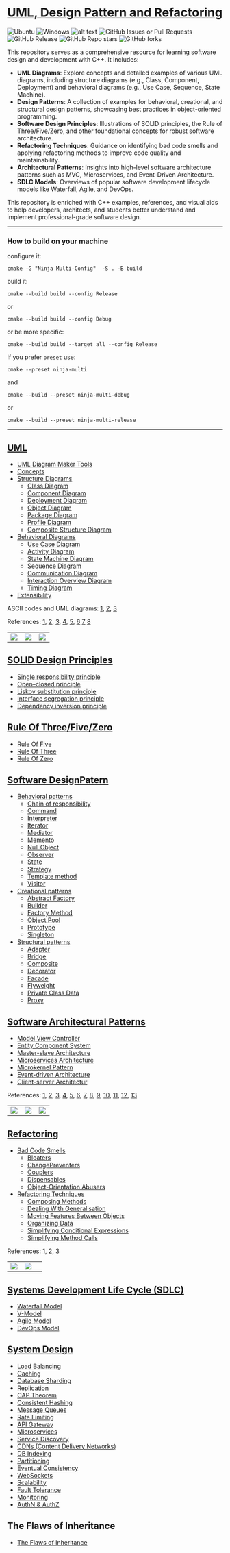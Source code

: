 # [UML, Design Pattern and Refactoring](#)

![Ubuntu](https://github.com/behnamasadi/software_engineering/actions/workflows/docker-build.yml/badge.svg)
![Windows](https://github.com/behnamasadi/software_engineering/actions/workflows/windows-build.yml/badge.svg)
![alt text](https://img.shields.io/badge/license-BSD-blue.svg)
![GitHub Issues or Pull Requests](https://img.shields.io/github/issues/behnamasadi/software_engineering)
![GitHub Release](https://img.shields.io/github/v/release/behnamasadi/software_engineering)
![GitHub Repo stars](https://img.shields.io/github/stars/behnamasadi/software_engineering)
![GitHub forks](https://img.shields.io/github/forks/behnamasadi/software_engineering)

This repository serves as a comprehensive resource for learning software design and development with C++. It includes:

- **UML Diagrams**: Explore concepts and detailed examples of various UML diagrams, including structure diagrams (e.g., Class, Component, Deployment) and behavioral diagrams (e.g., Use Case, Sequence, State Machine).  
- **Design Patterns**: A collection of examples for behavioral, creational, and structural design patterns, showcasing best practices in object-oriented programming.  
- **Software Design Principles**: Illustrations of SOLID principles, the Rule of Three/Five/Zero, and other foundational concepts for robust software architecture.  
- **Refactoring Techniques**: Guidance on identifying bad code smells and applying refactoring methods to improve code quality and maintainability.  
- **Architectural Patterns**: Insights into high-level software architecture patterns such as MVC, Microservices, and Event-Driven Architecture.  
- **SDLC Models**: Overviews of popular software development lifecycle models like Waterfall, Agile, and DevOps.

This repository is enriched with C++ examples, references, and visual aids to help developers, architects, and students better understand and implement professional-grade software design.

---
### How to build on your machine 
configure it:

```
cmake -G "Ninja Multi-Config"  -S . -B build
```

build it:

```
cmake --build build --config Release
```

or 

```
cmake --build build --config Debug
```

or be more specific:

```
cmake --build build --target all --config Release
```

If you prefer `preset` use:

```
cmake --preset ninja-multi
```
and 

```
cmake --build --preset ninja-multi-debug
```
or 
```
cmake --build --preset ninja-multi-release
```

---
## [UML](#) 
- [UML Diagram Maker Tools](docs/UML/Concepts/README.md) 
- [Concepts](docs/UML/Concepts) 
- [Structure Diagrams](docs/UML/StructureDiagrams/)
   * [Class Diagram](docs/UML/StructureDiagrams/ClassDiagram/README.md)
   * [Component Diagram](docs/UML/StructureDiagrams/ComponentDiagram)
   * [Deployment Diagram](docs/UML/StructureDiagrams/DeploymentDiagram)
   * [Object Diagram](docs/UML/StructureDiagrams/ObjectDiagram)
   * [Package Diagram](docs/UML/StructureDiagrams/PackageDiagram)
   * [Profile Diagram](docs/UML/StructureDiagrams/ProfileDiagram)
   * [Composite Structure Diagram](UML/StructureDiagrams/CompositeStructureDiagram)
- [Behavioral Diagrams](docs/UML/BehavioralDiagrams)
   * [Use Case Diagram](docs/UML/BehavioralDiagrams/UseCaseDiagram)
   * [Activity Diagram](docs/UML/BehavioralDiagrams/ActivityDiagram)
   * [State Machine Diagram](docs/UML/BehavioralDiagrams/StateMachineDiagram)
   * [Sequence Diagram](docs/UML/BehavioralDiagrams/SequenceDiagram)
   * [Communication Diagram](docs/UML/BehavioralDiagrams/CommunicationDiagram)
   * [Interaction Overview Diagram](docs/UML/BehavioralDiagrams/InteractionOverviewDiagram)
   * [Timing Diagram](docs/UML/BehavioralDiagrams/TimingDiagram)
- [Extensibility](docs/UML/Extensibility)


ASCII codes and UML diagrams:
	[1](http://www.plantuml.com/plantuml/umla/),
	[2](https://www.alt-codes.net/), 
	[3](https://yaytext.com/)

References:
	[1](https://cppcodetips.wordpress.com/2013/12/23/uml-class-diagram-explained-with-c-samples/), 
	[2](https://www.learncpp.com/cpp-tutorial/10-1-object-relationships/), 
	[3](https://www.wikiwand.com/en/Class_diagram),
	[4](https://www.uml-diagrams.org/),
	[5](https://www.visual-paradigm.com/guide/uml-unified-modeling-language/uml-class-diagram-tutorial/),
	[6](https://www.ibm.com/support/knowledgecenter/SS8PJ7_9.7.0/com.ibm.xtools.modeler.doc/topics/cdepend.html)
	[7](http://www.cs.sjsu.edu/~pearce/modules/lectures/oop/basics/interfaces.htm)
	[8](https://martinfowler.com/bliki/BallAndSocket.html)

    
|   |   |   |
|---|---|---|
|<a target="_blank"  href="https://www.amazon.com/gp/product/0596009828/ref=as_li_tl?ie=UTF8&camp=1789&creative=9325&creativeASIN=0596009828&linkCode=as2&tag=rosdev09-20&linkId=2690ec967b66a97892f0dc164b3451cb"><img border="0" src="images/Learning_UML_2.0__A_Pragmatic_Introduction_to_UML.jpg" ></a><img src="//ir-na.amazon-adsystem.com/e/ir?t=rosdev09-20&l=am2&o=1&a=0596009828" width="1" height="1" border="0" alt="" style="border:none !important; margin:0px !important;" />|<a target="_blank"  href="https://www.amazon.com/gp/product/0321321278/ref=as_li_tl?ie=UTF8&camp=1789&creative=9325&creativeASIN=0321321278&linkCode=as2&tag=rosdev09-20&linkId=daa19c0aab2d0a02aa6877635026ccc3"><img border="0" src="images/UML_2_and_the_Unified_Process__Practical_Object-Oriented_Analysis_and_Design_(2nd_Edition).jpg" ></a><img src="//ir-na.amazon-adsystem.com/e/ir?t=rosdev09-20&l=am2&o=1&a=0321321278" width="1" height="1" border="0" alt="" style="border:none !important; margin:0px !important;" />|<a target="_blank"  href="https://www.amazon.com/gp/product/0321193687/ref=as_li_tl?ie=UTF8&camp=1789&creative=9325&creativeASIN=0321193687&linkCode=as2&tag=rosdev09-20&linkId=657a0bf853a4191b25a2d6a8d8c44d95"><img border="0" src="images/UML_Distilled__A_Brief_Guide_to_the_Standard_Object_Modeling_Language.jpg" ></a><img src="//ir-na.amazon-adsystem.com/e/ir?t=rosdev09-20&l=am2&o=1&a=0321193687" width="1" height="1" border="0" alt="" style="border:none !important; margin:0px !important;" />


## [SOLID Design Principles](SOLID)  
- [Single responsibility principle](SOLID/SingleResponsibilityPrinciple)  
- [Open–closed principle](SOLID/OpenClosedPrinciple)  
- [Liskov substitution principle](SOLID/LiskovSubstitutionPrinciple)  
- [Interface segregation principle](SOLID/InterfaceSegregationPrinciple)  
- [Dependency inversion principle](SOLID/DependencyInjection)  

## [Rule Of Three/Five/Zero](RuleOfThreeFiveZero)
- [Rule Of Five](RuleOfThreeFiveZero/src/rule_of_five.cpp)  
- [Rule Of Three](RuleOfThreeFiveZero/src/rule_of_three.cpp)  
- [Rule Of Zero](RuleOfThreeFiveZero/src/rule_of_zero.cpp)  

## [Software DesignPatern](#) 
- [Behavioral patterns](docs/DesignPatern/Behavioral/README.md)
  * [Chain of responsibility](docs/DesignPatern/Behavioral/ChainOfResponsibility.md)  
  * [Command](docs/DesignPatern/Behavioral/Command.md)  
  * [Interpreter](docs/DesignPatern/Behavioral/Interpreter.md)  
  * [Iterator](docs/DesignPatern/Behavioral/Iterator.dm)  
  * [Mediator](docs/DesignPatern/Behavioral/Mediator.md)  
  * [Memento](docs/DesignPatern/Behavioral/Memento.md)  
  * [Null Object](docs/DesignPatern/Behavioral/NullObject.md)  
  * [Observer](docs/DesignPatern/Behavioral/Observer.md)  
  * [State](docs/DesignPatern/Behavioral/State.md)  
  * [Strategy](docs/DesignPatern/Behavioral/Strategy.md)  
  * [Template method](docs/DesignPatern/Behavioral/TemplateMethod.md)  
  * [Visitor](docs/DesignPatern/Behavioral/Visitor.md)  
- [Creational patterns](docs/DesignPatern/Creational/README.md)
  * [Abstract Factory](docs/DesignPatern/Creational/AbstractFactoryMethod.md)  
  * [Builder](docs/DesignPatern/Creational/Builder.md)  
  * [Factory Method](docs/DesignPatern/Creational/FactoryMethod.md)  
  * [Object Pool](docs/DesignPatern/Creational/ObjectPool.md)  
  * [Prototype](docs/DesignPatern/Creational/Prototype.md)  
  * [Singleton](docs/DesignPatern/Creational/Singleton.md)  
- [Structural patterns](docs/DesignPatern/Structural/README.md)
  * [Adapter](docs/DesignPatern/Structural/Adapter.md)  
  * [Bridge](docs/DesignPatern/Structural/Bridge.md)  
  * [Composite](docs/DesignPatern/Structural/Composite.md)  
  * [Decorator](docs/DesignPatern/Structural/Decorator.md)  
  * [Facade](docs/DesignPatern/Structural/Facade.md)  
  * [Flyweight](docs/DesignPatern/Structural/Flyweight.md)  
  * [Private Class Data](docs/DesignPatern/Structural/PrivateClassData.md)  
  * [Proxy](docs/DesignPatern/Structural/Proxy.md)  

## [Software Architectural Patterns](#)
- [Model View Controller](SoftwareArchitecturalPatterns/ModelViewController/src/student_model_view_controller.cpp)
- [Entity Component System](SoftwareArchitecturalPatterns/EntityComponentSystem/README.md)
- [Master-slave Architecture](SoftwareArchitecturalPatterns/#)
- [Microservices Architecture](SoftwareArchitecturalPatterns/#)
- [Microkernel Pattern](SoftwareArchitecturalPatterns/#)
- [Event-driven Architecture](SoftwareArchitecturalPatterns/#)
- [Client-server Architectur](SoftwareArchitecturalPatterns/#)


References:
	[1](https://en.wikibooks.org/wiki/C%2B%2B_Programming/Code/Design_Patterns), 
	[2](https://sourcemaking.com/design_patterns/),
	[3](https://refactoring.guru/), 
	[4](https://cpppatterns.com/), 
	[5](https://www.youtube.com/playlist?list=PLrhzvIcii6GNjpARdnO4ueTUAVR9eMBpc),
	[6](https://www.bogotobogo.com/DesignPatterns/),
	[7](https://www.growingwiththeweb.com/p/explore.html?t=Design%20pattern),
	[8](https://www.tutorialspoint.com/design_pattern/),
	[9](http://simpletechtalks.com/tag/design-patterns/),
	[10](http://www.vishalchovatiya.com/iterator-design-pattern-in-modern-cpp/),
	[11](https://cppcodetips.wordpress.com/category/design-pattern/),
	[12](https://caiorss.github.io/C-Cpp-Notes/cpp-design-patterns.html),
	[13](https://readthedocs.org/projects/cpp-design-patterns/downloads/pdf/latest/)

|   |   |   |
|---|---|---|
|<a target="_blank"  href="https://www.amazon.com/gp/product/0201633612/ref=as_li_tl?ie=UTF8&camp=1789&creative=9325&creativeASIN=0201633612&linkCode=as2&tag=rosdev09-20&linkId=175fc3c33d5c7f359af5401c1250f192"><img border="0" src="images/Design_Patterns._Elements_of_Reusable_Object-Oriented_Software.jpg" ></a><img src="//ir-na.amazon-adsystem.com/e/ir?t=rosdev09-20&l=am2&o=1&a=0201633612" width="1" height="1" border="0" alt="" style="border:none !important; margin:0px !important;" />|<a target="_blank"  href="https://www.amazon.com/gp/product/0596007124/ref=as_li_tl?ie=UTF8&camp=1789&creative=9325&creativeASIN=0596007124&linkCode=as2&tag=rosdev09-20&linkId=76b4256e75432f557909a43e0a9de1a2"><img border="0" src="images/Head_First_Design_Patterns_(A_Brain_Friendly_Guide).jpg" ></a><img src="//ir-na.amazon-adsystem.com/e/ir?t=rosdev09-20&l=am2&o=1&a=0596007124" width="1" height="1" border="0" alt="" style="border:none !important; margin:0px !important;" />|<a target="_blank"  href="https://www.amazon.com/gp/product/1484236025/ref=as_li_tl?ie=UTF8&camp=1789&creative=9325&creativeASIN=1484236025&linkCode=as2&tag=rosdev09-20&linkId=974576fff321c67154d6bc7299956ef0"><img border="0" src="images/Design_Patterns_in_Modern_C++__Reusable_Approaches_for_Object-Oriented_Software_Design.jpg" ></a><img src="//ir-na.amazon-adsystem.com/e/ir?t=rosdev09-20&l=am2&o=1&a=1484236025" width="1" height="1" border="0" alt="" style="border:none !important; margin:0px !important;" />|

## [Refactoring](#) 
- [Bad Code Smells](Refactoring/BadCodeSmells)
  * [Bloaters](Refactoring/BadCodeSmells/Bloaters)
  * [ChangePreventers](Refactoring/BadCodeSmells/ChangePreventers)
  * [Couplers](Refactoring/BadCodeSmells/Couplers)
  * [Dispensables](Refactoring/BadCodeSmells/Dispensables)
  * [Object-Orientation Abusers](Refactoring/BadCodeSmells/Object-OrientationAbusers)
- [Refactoring Techniques](#)
  * [Composing Methods](Refactoring/RefactoringTechniques/ComposingMethods)
  * [Dealing With Generalisation](Refactoring/RefactoringTechniques/DealingWithGeneralisation)
  * [Moving Features Between Objects](Refactoring/RefactoringTechniques/MovingFeaturesBetweenObjects)
  * [Organizing Data](Refactoring/RefactoringTechniques/OrganizingData)
  * [Simplifying Conditional Expressions](Refactoring/RefactoringTechniques/SimplifyingConditionalExpressions)
  * [Simplifying Method Calls](Refactoring/RefactoringTechniques/SimplifyingMethodCalls)

References: [1](https://refactoring.guru/refactoring), [2](https://sourcemaking.com/refactoring), [3](https://www.refactoring.com/)

|   |   |   |
|---|---|---|
|<a target="_blank"  href="https://www.amazon.com/gp/product/0132350882/ref=as_li_tl?ie=UTF8&camp=1789&creative=9325&creativeASIN=0132350882&linkCode=as2&tag=rosdev09-20&linkId=949bad73dc39e53caf1caf849ad0f565"><img border="0" src="images/Refactoring_Improving_the_Design_of_Existing_Code_Martin_Fowler.jpg" ></a><img src="//ir-na.amazon-adsystem.com/e/ir?t=rosdev09-20&l=am2&o=1&a=0132350882" width="1" height="1" border="0" alt="" style="border:none !important; margin:0px !important;" />|<a target="_blank"  href="https://www.amazon.com/gp/product/B07XGR7QQD/ref=as_li_tl?ie=UTF8&camp=1789&creative=9325&creativeASIN=B07XGR7QQD&linkCode=as2&tag=rosdev09-20&linkId=44172741182e66512df744aa85f17756"><img border="0" src="images/Clean_Code_A_Handbook_of_Agile_Software_Craftsmanship_Robert_C._Martin.jpg" ></a><img src="//ir-na.amazon-adsystem.com/e/ir?t=rosdev09-20&l=am2&o=1&a=B07XGR7QQD" width="1" height="1" border="0" alt="" style="border:none !important; margin:0px !important;" />|   |


## [Systems Development Life Cycle (SDLC)](#)
- [Waterfall Model](SDLC/README.md#--1-waterfall-model--)  
- [V-Model](SDLC/README.md#--2-v-model--)  
- [Agile Model](SDLC/README.md#--4-agile-model--)  
- [DevOps Model](SDLC/README.md#--9-devops-model--)  


## [System Design](#) 
- [Load Balancing](SystemDesign/index.md#1-load-balancing)
- [Caching](SystemDesign/index.md#2-caching)
- [Database Sharding](SystemDesign/index.md#3-database-sharding)
- [Replication](SystemDesign/index.md#4-replication)
- [CAP Theorem](SystemDesign/index.md#5-cap-theorem)
- [Consistent Hashing](SystemDesign/index.md#6-consistent-hashing)
- [Message Queues](SystemDesign/index.md#7-message-queues)
- [Rate Limiting](SystemDesign/index.md#8-rate-limiting)
- [API Gateway](SystemDesign/index.md#9-api-gateway)
- [Microservices](SystemDesign/index.md#10-microservices)
- [Service Discovery](SystemDesign/index.md#11-service-discovery)
- [CDNs (Content Delivery Networks)](SystemDesign/index.md#12-cdns--content-delivery-networks-)
- [DB Indexing](SystemDesign/index.md#13-db-indexing)
- [Partitioning](#14-partitioning)
- [Eventual Consistency](SystemDesign/index.md#15-eventual-consistency)
- [WebSockets](SystemDesign/index.md#16-websockets)
- [Scalability](SystemDesign/index.md#17-scalability)
- [Fault Tolerance](SystemDesign/index.md#18-fault-tolerance)
- [Monitoring](SystemDesign/index.md#19-monitoring)
- [AuthN & AuthZ](SystemDesign/index.md#20-authn---authz)


## The Flaws of Inheritance
- [The Flaws of Inheritance](docs/the_flaws_of_inheritance.md)
